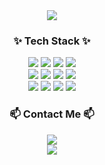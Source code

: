 <!-- 타이틀 -->
<div align=center>
  <image src="https://capsule-render.vercel.app/api?type=venom&height=200&text=Hello,%20I'm%20이너프&fontSize=40&color=0:87CEEB,100:B0E0E6&stroke=B0E0E6&textColor=white"/>
</div>
    
<!-- 내용 -->
<div align=center>
  <h3>✨ Tech Stack ✨</h3>
  <div align="center">
    <img src="https://img.shields.io/badge/Java-007396?style=flat&logo=java&logoColor=white"/>
    <img src="https://img.shields.io/badge/Spring-6DB33F?style=flat&logo=spring&logoColor=white"/>
    <img src="https://img.shields.io/badge/Spring%20Boot-6DB33F?style=flat&logo=spring-boot&logoColor=white"/>
    <img src="https://img.shields.io/badge/JSP-007396?style=flat&logo=java&logoColor=white"/>
  </div>
  <div align="center">
    <img src="https://img.shields.io/badge/JavaScript-F7DF1E?style=flat&logo=javascript&logoColor=black"/>
    <img src="https://img.shields.io/badge/MyBatis-007396?style=flat"/>
    <img src="https://img.shields.io/badge/JPA-007396?style=flat"/>
    <img src="https://img.shields.io/badge/MySQL-4479A1?style=flat&logo=mysql&logoColor=white"/>
  </div>
  <div align="center">
    <img src="https://img.shields.io/badge/C%23-512BD4?style=flat&logo=csharp&logoColor=white"/>
    <img src="https://img.shields.io/badge/.net-512BD4?style=flat&logo=dotnet&logoColor=white"/>
    <img src="https://img.shields.io/badge/MS%20SQL-CC2927?style=flat&logo=microsoft-sql-server&logoColor=white"/>
    <img src="https://img.shields.io/badge/DevExpress-FF7200?style=flat&logo=devexpress&logoColor=white"/>
  </div>
</div>

<!-- Contact Me -->
<div align="center">
  <h3>📫 Contact Me 📫</h3>
  <a href="mailto:your.email@example.com">
    <img src="https://img.shields.io/badge/Email-D14836?style=for-the-badge&logo=gmail&logoColor=white"/>
  </a>
</div>


<div align=center>
  <image src="https://capsule-render.vercel.app/api?type=waving&height=200&section=footer&color=0:87CEEB,100:B0E0E6&stroke=B0E0E6&textColor=white"/>
</div>
